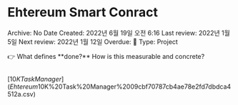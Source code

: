 # Ehtereum Smart Conract

Archive: No
Date Created: 2022년 6월 19일 오전 6:16
Last review: 2022년 1월 5일
Next review: 2022년 1월 12일
Overdue: 🚩
Type: Project

<aside>
👉 What defines **done?** How is this measurable and concrete?

</aside>

```

```

[$10K Task Manager](Ehtereum%20Smart%20Conract%20a0ba396c49b64c42b1a292526f21abaf/$10K%20Task%20Manager%2009cbf70787cb4ae78e2fd7dbdca4512a.csv)
